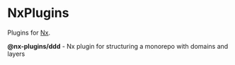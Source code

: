 # NxPlugins

Plugins for [Nx](https://nx.dev).

**@nx-plugins/ddd** - Nx plugin for structuring a monorepo with domains and layers
